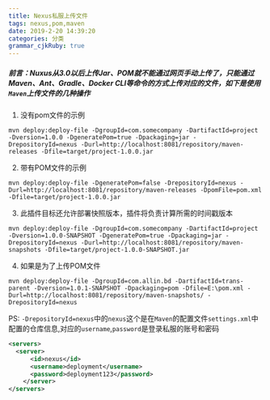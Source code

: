 ```yaml
---
title: Nexus私服上传文件 
tags: nexus,pom,maven
date: 2019-2-20 14:39:20
categories: 分类
grammar_cjkRuby: true
---
```


##### 前言：Nuxus从3.0以后上传Jar、POM就不能通过网页手动上传了，只能通过Maven、Ant、Gradle、Docker CLI等命令的方式上传对应的文件，如下是使用`Maven`上传文件的几种操作

1. 没有pom文件的示例
```shell
mvn deploy:deploy-file -DgroupId=com.somecompany -DartifactId=project -Dversion=1.0.0 -DgeneratePom=true -Dpackaging=jar -DrepositoryId=nexus -Durl=http://localhost:8081/repository/maven-releases -Dfile=target/project-1.0.0.jar
```

2. 带有POM文件的示例
```shell
mvn deploy:deploy-file -DgeneratePom=false -DrepositoryId=nexus -Durl=http://localhost:8081/repository/maven-releases -DpomFile=pom.xml -Dfile=target/project-1.0.0.jar
```

3. 此插件目标还允许部署快照版本，插件将负责计算所需的时间戳版本
```shell
mvn deploy:deploy-file -DgroupId=com.somecompany -DartifactId=project -Dversion=1.0.0-SNAPSHOT -DgeneratePom=true -Dpackaging=jar -DrepositoryId=nexus -Durl=http://localhost:8081/repository/maven-snapshots -Dfile=target/project-1.0.0-SNAPSHOT.jar
```
4. 如果是为了上传POM文件

```shell
mvn deploy:deploy-file -DgroupId=com.allin.bd -DartifactId=trans-parent -Dversion=1.0.1-SNAPSHOT -Dpackaging=pom -Dfile=E:\pom.xml -Durl=http://localhost:8081/repository/maven-snapshots/ -DrepositoryId=nexus

```

PS: `-DrepositoryId=nexus`中的`nexus`这个是在`Maven`的配置文件`settings.xml`中配置的仓库信息,对应的`username`,`password`是登录私服的账号和密码

```xml
<servers>
  <server>
      <id>nexus</id>
      <username>deployment</username>
      <password>deployment123</password>
    </server>
</servers>
```
